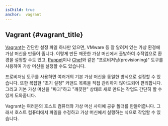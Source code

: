 ```yaml
---
isChild: true
anchor:  vagrant
---
```


## Vagrant {#vagrant_title}

[Vagrant]는 간단한 설정 파일 하나만 있으면, VMware 등 잘 알려져 있는 가상 환경에 가상 머신을 만들어 줍니다. 이렇게
만든 깨끗한 가상 머신에서 출발하여 수작업으로 환경을 설정할 수도 있고, [Puppet][puppet]이나 [Chef][chef]와 같은
"프로비저닝(provisioning)" 도구를 사용하여 가상 머신을 설정할 수도 있습니다.

프로비저닝 도구를 사용하면 여러개의 기본 가상 머신을 동일한 방식으로 설정할 수 있습니다. 또한 복잡한 "초기 설정"
커맨드 목록을 직접 관리하지 않아도되어 편리합니다. 그리고 기본 가상 머신을 "파괴"하고 "깨끗한" 상태로 새로 만드는
작업도 간단히 할 수 있게 도와줍니다.

Vagrant는 여러분의 호스트 컴퓨터와 가상 머신 사이에 공유 폴더를 만들어줍니다. 그래서 호스트 컴퓨터에서 파일을 수정하고
가상 머신에서 실행하는 식으로 작업할 수 있습니다.


[Vagrant]: https://www.vagrantup.com/
[Puppet]: https://puppet.com/
[Chef]: https://www.chef.io/

